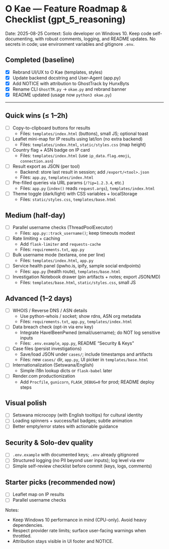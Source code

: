 # O Kae — Feature Roadmap & Checklist (gpt_5_reasoning)

Date: 2025-08-25
Context: Solo developer on Windows 10. Keep code self-documenting, with robust comments, logging, and README updates. No secrets in code; use environment variables and gitignore `.env`.

## Completed (baseline)
- [x] Rebrand UI/UX to O Kae (templates, styles)
- [x] Update backend docstring and User-Agent (app.py)
- [x] Add NOTICE with attribution to GhostTrack by HunxByts
- [x] Rename CLI `GhostTR.py` -> `okae.py` and rebrand banner
- [x] README updated (usage now `python3 okae.py`)

---

## Quick wins (≤ 1–2h)
- [ ] Copy-to-clipboard buttons for results
  - Files: `templates/index.html` (buttons), small JS; optional toast
- [ ] Leaflet mini-map for IP results using lat/lon (no extra backend)
  - Files: `templates/index.html`, `static/styles.css` (map height)
- [ ] Country flag + ASN badge on IP card
  - Files: `templates/index.html` (use `ip_data.flag.emoji`, `connection.asn`)
- [ ] Result export as JSON (per tool)
  - Backend: store last result in session; add `/export/<tool>.json`
  - Files: `app.py`, `templates/index.html`
- [ ] Pre-filled queries via URL params (`/?ip=1.2.3.4`, etc.)
  - Files: `app.py` (`index()` reads `request.args`), `templates/index.html`
- [ ] Theme toggle (dark/light) with CSS variables + localStorage
  - Files: `static/styles.css`, `templates/base.html`

## Medium (half-day)
- [ ] Parallel username checks (ThreadPoolExecutor)
  - Files: `app.py::track_username()`; keep timeouts modest
- [ ] Rate limiting + caching
  - Add `flask-limiter` and `requests-cache`
  - Files: `requirements.txt`, `app.py`
- [ ] Bulk username mode (textarea, one per line)
  - Files: `templates/index.html`, `app.py`
- [ ] Service health panel (ipwho.is, ipify, sample social endpoints)
  - Files: `app.py` (health route), `templates/base.html`
- [ ] Investigation Notebook drawer (pin artifacts + notes; export JSON/MD)
  - Files: `templates/base.html`, `static/styles.css`, small JS

## Advanced (1–2 days)
- [ ] WHOIS / Reverse DNS / ASN details
  - Use python-whois / socket; show rdns, ASN org metadata
  - Files: `requirements.txt`, `app.py`, `templates/index.html`
- [ ] Data breach check (opt-in via env key)
  - Integrate HaveIBeenPwned (email/username); do NOT log sensitive inputs
  - Files: `.env.example`, `app.py`, README “Security & Keys”
- [ ] Case files (persist investigations)
  - Save/load JSON under `cases/`; include timestamps and artifacts
  - Files: new `cases/` dir, `app.py`, UI picker in `templates/base.html`
- [ ] Internationalization (Setswana/English)
  - Simple i18n lookup dicts or `flask-babel` later
- [ ] Render.com productionization
  - Add `Procfile`, `gunicorn`, `FLASK_DEBUG=0` for prod; README deploy steps

## Visual polish
- [ ] Setswana microcopy (with English tooltips) for cultural identity
- [ ] Loading spinners + success/fail badges; subtle animation
- [ ] Better empty/error states with actionable guidance

## Security & Solo-dev quality
- [ ] `.env.example` with documented keys; `.env` already gitignored
- [ ] Structured logging (no PII beyond user inputs); log level via env
- [ ] Simple self-review checklist before commit (keys, logs, comments)

## Starter picks (recommended now)
- [ ] Leaflet map on IP results
- [ ] Parallel username checks

Notes:
- Keep Windows 10 performance in mind (CPU-only). Avoid heavy dependencies.
- Respect provider rate limits; surface user-facing warnings when throttled.
- Attribution stays visible in UI footer and NOTICE.
